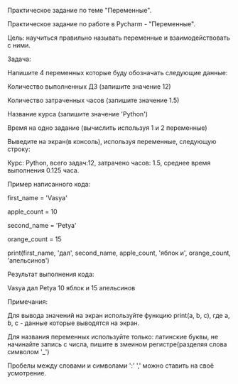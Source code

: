 Практическое задание по теме "Переменные".

Практическое задание по работе в Pycharm - "Переменные".

Цель: научиться правильно называть переменные и взаимодействовать с ними.

Задача:

Напишите 4 переменных которые буду обозначать следующие данные:

Количество выполненных ДЗ (запишите значение 12)

Количество затраченных часов (запишите значение 1.5)

Название курса (запишите значение 'Python')

Время на одно задание (вычислить используя 1 и 2 переменные)

Выведите на экран(в консоль), используя переменные, следующую строку:

Курс: Python, всего задач:12, затрачено часов: 1.5, среднее время выполнения 0.125 часа.

Пример написанного кода:

first_name = 'Vasya'

apple_count = 10

second_name = 'Petya'

orange_count = 15

print(first_name, 'дал', second_name, apple_count, 'яблок и', orange_count, 'апельсинов')

Результат выполнения кода:

Vasya дал Petya 10 яблок и 15 апельсинов

Примечания:

Для вывода значений на экран используйте функцию print(a, b, c), где a, b, c - данные которые выводятся на экран.

Для названия переменных используйте только: латинские буквы, не начинайте запись с числа, пишите в змеином регистре(разделяя слова символом '_')

Пробелы между словами и символами ':' ',' можно ставить на своё усмотрение.
